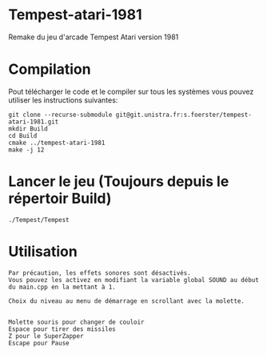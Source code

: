 # Tempest-atari-1981

Remake du jeu d'arcade Tempest Atari version 1981

# Compilation

Pout télécharger le code et le compiler sur tous les systèmes vous pouvez utiliser les instructions suivantes:

	git clone --recurse-submodule git@git.unistra.fr:s.foerster/tempest-atari-1981.git
	mkdir Build
	cd Build
	cmake ../tempest-atari-1981
	make -j 12

# Lancer le jeu (Toujours depuis le répertoir Build)

	./Tempest/Tempest

# Utilisation

	Par précaution, les effets sonores sont désactivés.
	Vous pouvez les activez en modifiant la variable global SOUND au début du main.cpp en la mettant à 1.

	Choix du niveau au menu de démarrage en scrollant avec la molette.
	

	Molette souris pour changer de couloir
	Espace pour tirer des missiles
	Z pour le SuperZapper
	Escape pour Pause